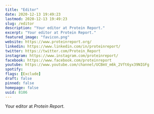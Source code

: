 ```yaml
---
title: "Editor"
date: 2020-12-13 19:49:23
lastmod: 2020-12-13 19:49:23
slug: /editor
description: "Your editor at Protein Report."
excerpt: "Your editor at Protein Report."
featured_image: "favicon.png"
website: https://www.proteinreport.org/
linkedin: https://www.linkedin.com/in/proteinreport/
twitter: https://twitter.com/Protein_Report
instagram: https://www.instagram.com/proteinreport/
facebook: https://www.facebook.com/proteinreport
youtube: https://www.youtube.com/channel/UCBmV_m6k_2Vft6yx39NIGFg
spotify: 
flags: [Exclude]
draft: false
pinned: false
homepage: false
uuid: 8106
---
```

Your editor at *Protein Report*.
